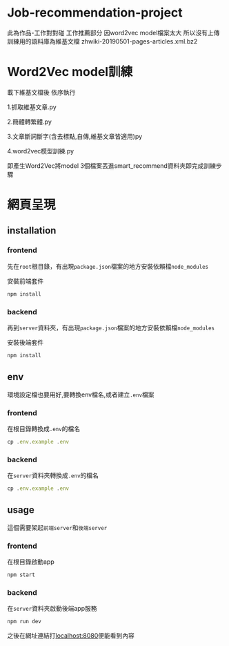 # Job-recommendation-project
此為作品-工作對對碰 工作推薦部分
因word2vec model檔案太大 所以沒有上傳
訓練用的語料庫為維基文檔 zhwiki-20190501-pages-articles.xml.bz2

# Word2Vec model訓練
載下維基文檔後 依序執行

1.抓取維基文章.py

2.簡體轉繁體.py

3.文章斷詞斷字(含去標點,自傳,維基文章皆適用)py

4.word2vec模型訓練.py

即產生Word2Vec將model 3個檔案丟進smart_recommend資料夾即完成訓練步驟

# 網頁呈現

## installation

### frontend
先在`root`根目錄，有出現`package.json`檔案的地方安裝依賴檔`node_modules`

安裝前端套件
``` javascript
npm install
```
### backend
再到`server`資料夾，有出現`package.json`檔案的地方安裝依賴檔`node_modules`

安裝後端套件
``` javascript
npm install
```

## env 
環境設定檔也要用好,要轉換env檔名,或者建立`.env`檔案

### frontend
在根目錄轉換成`.env`的檔名
``` javascript
cp .env.example .env
```

### backend
在`server`資料夾轉換成`.env`的檔名
``` javascript
cp .env.example .env
```

## usage 

這個需要架起`前端server`和`後端server`

### frontend
在根目錄啟動app
``` javascript
npm start
```

### backend
在`server`資料夾啟動後端app服務
``` javascript
npm run dev
```

之後在網址連結打[localhost:8080](http://localhost:8080)便能看到內容

